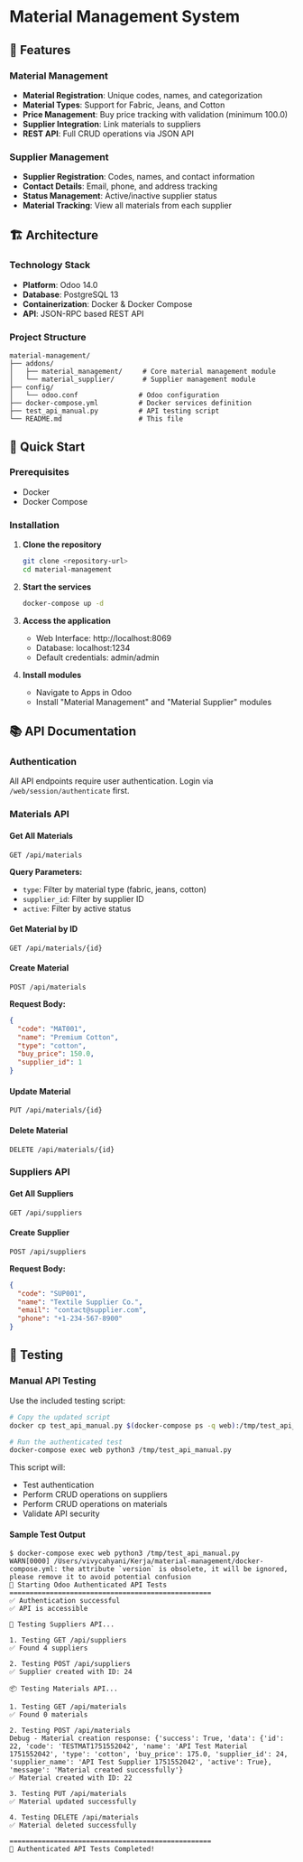 # Material Management System

## 🚀 Features

### Material Management
- **Material Registration**: Unique codes, names, and categorization
- **Material Types**: Support for Fabric, Jeans, and Cotton
- **Price Management**: Buy price tracking with validation (minimum 100.0)
- **Supplier Integration**: Link materials to suppliers
- **REST API**: Full CRUD operations via JSON API

### Supplier Management
- **Supplier Registration**: Codes, names, and contact information
- **Contact Details**: Email, phone, and address tracking
- **Status Management**: Active/inactive supplier status
- **Material Tracking**: View all materials from each supplier

## 🏗️ Architecture

### Technology Stack
- **Platform**: Odoo 14.0
- **Database**: PostgreSQL 13
- **Containerization**: Docker & Docker Compose
- **API**: JSON-RPC based REST API

### Project Structure
```
material-management/
├── addons/
│   ├── material_management/     # Core material management module
│   └── material_supplier/       # Supplier management module
├── config/
│   └── odoo.conf               # Odoo configuration
├── docker-compose.yml          # Docker services definition
├── test_api_manual.py          # API testing script
└── README.md                   # This file
```

## 🚀 Quick Start

### Prerequisites
- Docker
- Docker Compose

### Installation

1. **Clone the repository**
   ```bash
   git clone <repository-url>
   cd material-management
   ```

2. **Start the services**
   ```bash
   docker-compose up -d
   ```

3. **Access the application**
   - Web Interface: http://localhost:8069
   - Database: localhost:1234
   - Default credentials: admin/admin

4. **Install modules**
   - Navigate to Apps in Odoo
   - Install "Material Management" and "Material Supplier" modules

## 📚 API Documentation

### Authentication
All API endpoints require user authentication. Login via `/web/session/authenticate` first.

### Materials API

#### Get All Materials
```http
GET /api/materials
```

**Query Parameters:**
- `type`: Filter by material type (fabric, jeans, cotton)
- `supplier_id`: Filter by supplier ID
- `active`: Filter by active status

#### Get Material by ID
```http
GET /api/materials/{id}
```

#### Create Material
```http
POST /api/materials
```

**Request Body:**
```json
{
  "code": "MAT001",
  "name": "Premium Cotton",
  "type": "cotton",
  "buy_price": 150.0,
  "supplier_id": 1
}
```

#### Update Material
```http
PUT /api/materials/{id}
```

#### Delete Material
```http
DELETE /api/materials/{id}
```

### Suppliers API

#### Get All Suppliers
```http
GET /api/suppliers
```

#### Create Supplier
```http
POST /api/suppliers
```

**Request Body:**
```json
{
  "code": "SUP001",
  "name": "Textile Supplier Co.",
  "email": "contact@supplier.com",
  "phone": "+1-234-567-8900"
}
```

## 🧪 Testing

### Manual API Testing
Use the included testing script:

```bash
# Copy the updated script
docker cp test_api_manual.py $(docker-compose ps -q web):/tmp/test_api_manual.py

# Run the authenticated test
docker-compose exec web python3 /tmp/test_api_manual.py
```

This script will:
- Test authentication
- Perform CRUD operations on suppliers
- Perform CRUD operations on materials
- Validate API security

#### Sample Test Output
```
$ docker-compose exec web python3 /tmp/test_api_manual.py
WARN[0000] /Users/vivycahyani/Kerja/material-management/docker-compose.yml: the attribute `version` is obsolete, it will be ignored, please remove it to avoid potential confusion 
🚀 Starting Odoo Authenticated API Tests
==================================================
✅ Authentication successful
✅ API is accessible

🏢 Testing Suppliers API...

1. Testing GET /api/suppliers
✅ Found 4 suppliers

2. Testing POST /api/suppliers
✅ Supplier created with ID: 24

📦 Testing Materials API...

1. Testing GET /api/materials
✅ Found 0 materials

2. Testing POST /api/materials
Debug - Material creation response: {'success': True, 'data': {'id': 22, 'code': 'TESTMAT1751552042', 'name': 'API Test Material 1751552042', 'type': 'cotton', 'buy_price': 175.0, 'supplier_id': 24, 'supplier_name': 'API Test Supplier 1751552042', 'active': True}, 'message': 'Material created successfully'}
✅ Material created with ID: 22

3. Testing PUT /api/materials
✅ Material updated successfully

4. Testing DELETE /api/materials
✅ Material deleted successfully

==================================================
🎉 Authenticated API Tests Completed!
```

        
